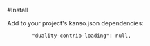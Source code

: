 #Install

Add to your project's kanso.json dependencies:

```
        "duality-contrib-loading": null,
```
